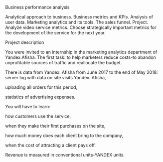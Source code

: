 Business performance analysis

Analytical approach to business. Business metrics and KPIs. Analysis of user data. Marketing analytics and its tools. The sales funnel. Project. Analyze video service metrics. Choose strategically important metrics for the development of the service for the next year.

Project description

You were invited to an internship in the marketing analytics department of Yandex.Afisha. The first task: to help marketers reduce costs-to abandon unprofitable sources of traffic and reallocate the budget.

There is data from Yandex. Afisha from June 2017 to the end of May 2018:
server log with data on site visits
Yandex. Afisha,

uploading all orders for this period,

statistics of advertising expenses.


You will have to learn:

how customers use the service,

when they make their first purchases on the site,

how much money does each client bring to the company,

when the cost of attracting a client pays off.



Revenue is measured in conventional units-YANDEX units.
